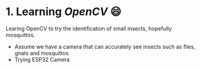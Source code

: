# 1. Learning *OpenCV* :smile:
Learing OpenCV to try the identification of small insects, hopefully mosquittos.
- Assume we have a camera that can accurately see insects such as flies, gnats and mosquittos
- Trying ESP32 Camera